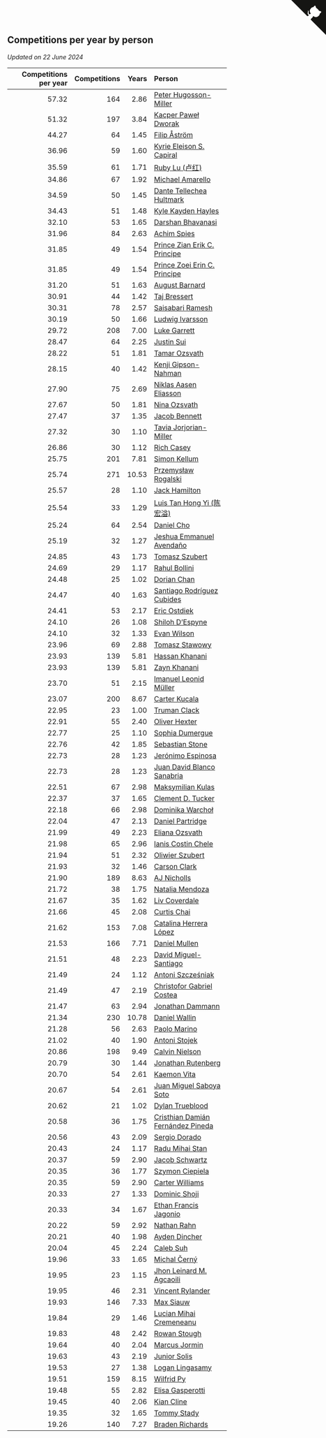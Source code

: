 ## Competitions per year by person

*Updated on 22 June 2024*

| Competitions per year | Competitions | Years | Person |
| ---: | ---: | ---: | :--- |
| 57.32 | 164 | 2.86 | [Peter Hugosson-Miller](https://www.worldcubeassociation.org/persons/2021HUGO01) |
| 51.32 | 197 | 3.84 | [Kacper Paweł Dworak](https://www.worldcubeassociation.org/persons/2020DWOR01) |
| 44.27 | 64 | 1.45 | [Filip Åström](https://www.worldcubeassociation.org/persons/2023ASTR01) |
| 36.96 | 59 | 1.60 | [Kyrie Eleison S. Capiral](https://www.worldcubeassociation.org/persons/2022CAPI02) |
| 35.59 | 61 | 1.71 | [Ruby Lu (卢红)](https://www.worldcubeassociation.org/persons/2022LURU01) |
| 34.86 | 67 | 1.92 | [Michael Amarello](https://www.worldcubeassociation.org/persons/2022AMAR09) |
| 34.59 | 50 | 1.45 | [Dante Tellechea Hultmark](https://www.worldcubeassociation.org/persons/2023HULT01) |
| 34.43 | 51 | 1.48 | [Kyle Kayden Hayles](https://www.worldcubeassociation.org/persons/2022HAYL02) |
| 32.10 | 53 | 1.65 | [Darshan Bhavanasi](https://www.worldcubeassociation.org/persons/2022BHAV01) |
| 31.96 | 84 | 2.63 | [Achim Spies](https://www.worldcubeassociation.org/persons/2021SPIE01) |
| 31.85 | 49 | 1.54 | [Prince Zian Erik C. Principe](https://www.worldcubeassociation.org/persons/2022PRIN08) |
| 31.85 | 49 | 1.54 | [Prince Zoei Erin C. Principe](https://www.worldcubeassociation.org/persons/2022PRIN09) |
| 31.20 | 51 | 1.63 | [August Barnard](https://www.worldcubeassociation.org/persons/2022BARN21) |
| 30.91 | 44 | 1.42 | [Taj Bressert](https://www.worldcubeassociation.org/persons/2023BRES01) |
| 30.31 | 78 | 2.57 | [Saisabari Ramesh](https://www.worldcubeassociation.org/persons/2021RAME01) |
| 30.19 | 50 | 1.66 | [Ludwig Ivarsson](https://www.worldcubeassociation.org/persons/2022IVAR01) |
| 29.72 | 208 | 7.00 | [Luke Garrett](https://www.worldcubeassociation.org/persons/2017GARR05) |
| 28.47 | 64 | 2.25 | [Justin Sui](https://www.worldcubeassociation.org/persons/2022SUIJ01) |
| 28.22 | 51 | 1.81 | [Tamar Ozsvath](https://www.worldcubeassociation.org/persons/2022OZSV04) |
| 28.15 | 40 | 1.42 | [Kenji Gipson-Nahman](https://www.worldcubeassociation.org/persons/2023GIPS01) |
| 27.90 | 75 | 2.69 | [Niklas Aasen Eliasson](https://www.worldcubeassociation.org/persons/2021ELIA01) |
| 27.67 | 50 | 1.81 | [Nina Ozsvath](https://www.worldcubeassociation.org/persons/2022OZSV03) |
| 27.47 | 37 | 1.35 | [Jacob Bennett](https://www.worldcubeassociation.org/persons/2023BENN04) |
| 27.32 | 30 | 1.10 | [Tavia Jorjorian-Miller](https://www.worldcubeassociation.org/persons/2023JORJ01) |
| 26.86 | 30 | 1.12 | [Rich Casey](https://www.worldcubeassociation.org/persons/2023CASE06) |
| 25.75 | 201 | 7.81 | [Simon Kellum](https://www.worldcubeassociation.org/persons/2016KELL12) |
| 25.74 | 271 | 10.53 | [Przemysław Rogalski](https://www.worldcubeassociation.org/persons/2013ROGA02) |
| 25.57 | 28 | 1.10 | [Jack Hamilton](https://www.worldcubeassociation.org/persons/2023HAMI08) |
| 25.54 | 33 | 1.29 | [Luis Tan Hong Yi (陈宏溢)](https://www.worldcubeassociation.org/persons/2023YILU01) |
| 25.24 | 64 | 2.54 | [Daniel Cho](https://www.worldcubeassociation.org/persons/2021CHOD01) |
| 25.19 | 32 | 1.27 | [Jeshua Emmanuel Avendaño](https://www.worldcubeassociation.org/persons/2023AVEN01) |
| 24.85 | 43 | 1.73 | [Tomasz Szubert](https://www.worldcubeassociation.org/persons/2022SZUB02) |
| 24.69 | 29 | 1.17 | [Rahul Bollini](https://www.worldcubeassociation.org/persons/2023BOLL01) |
| 24.48 | 25 | 1.02 | [Dorian Chan](https://www.worldcubeassociation.org/persons/2023DORI01) |
| 24.47 | 40 | 1.63 | [Santiago Rodríguez Cubides](https://www.worldcubeassociation.org/persons/2022CUBI01) |
| 24.41 | 53 | 2.17 | [Eric Ostdiek](https://www.worldcubeassociation.org/persons/2022OSTD01) |
| 24.10 | 26 | 1.08 | [Shiloh D’Espyne](https://www.worldcubeassociation.org/persons/2023DESP01) |
| 24.10 | 32 | 1.33 | [Evan Wilson](https://www.worldcubeassociation.org/persons/2023WILS11) |
| 23.96 | 69 | 2.88 | [Tomasz Stawowy](https://www.worldcubeassociation.org/persons/2021STAW01) |
| 23.93 | 139 | 5.81 | [Hassan Khanani](https://www.worldcubeassociation.org/persons/2018KHAN26) |
| 23.93 | 139 | 5.81 | [Zayn Khanani](https://www.worldcubeassociation.org/persons/2018KHAN28) |
| 23.70 | 51 | 2.15 | [Imanuel Leonid Müller](https://www.worldcubeassociation.org/persons/2022MULL02) |
| 23.07 | 200 | 8.67 | [Carter Kucala](https://www.worldcubeassociation.org/persons/2015KUCA01) |
| 22.95 | 23 | 1.00 | [Truman Clack](https://www.worldcubeassociation.org/persons/2023CLAC02) |
| 22.91 | 55 | 2.40 | [Oliver Hexter](https://www.worldcubeassociation.org/persons/2022HEXT01) |
| 22.77 | 25 | 1.10 | [Sophia Dumergue](https://www.worldcubeassociation.org/persons/2023DUME02) |
| 22.76 | 42 | 1.85 | [Sebastian Stone](https://www.worldcubeassociation.org/persons/2022STON09) |
| 22.73 | 28 | 1.23 | [Jerónimo Espinosa](https://www.worldcubeassociation.org/persons/2023ESPI07) |
| 22.73 | 28 | 1.23 | [Juan David Blanco Sanabria](https://www.worldcubeassociation.org/persons/2023SANA04) |
| 22.51 | 67 | 2.98 | [Maksymilian Kulas](https://www.worldcubeassociation.org/persons/2021KULA02) |
| 22.37 | 37 | 1.65 | [Clement D. Tucker](https://www.worldcubeassociation.org/persons/2022TUCK09) |
| 22.18 | 66 | 2.98 | [Dominika Warchoł](https://www.worldcubeassociation.org/persons/2021WARC01) |
| 22.04 | 47 | 2.13 | [Daniel Partridge](https://www.worldcubeassociation.org/persons/2022PART02) |
| 21.99 | 49 | 2.23 | [Eliana Ozsvath](https://www.worldcubeassociation.org/persons/2022OZSV01) |
| 21.98 | 65 | 2.96 | [Ianis Costin Chele](https://www.worldcubeassociation.org/persons/2021CHEL01) |
| 21.94 | 51 | 2.32 | [Oliwier Szubert](https://www.worldcubeassociation.org/persons/2022SZUB01) |
| 21.93 | 32 | 1.46 | [Carson Clark](https://www.worldcubeassociation.org/persons/2023CLAR02) |
| 21.90 | 189 | 8.63 | [AJ Nicholls](https://www.worldcubeassociation.org/persons/2015NICH04) |
| 21.72 | 38 | 1.75 | [Natalia Mendoza](https://www.worldcubeassociation.org/persons/2022MEND24) |
| 21.67 | 35 | 1.62 | [Liv Coverdale](https://www.worldcubeassociation.org/persons/2022COVE02) |
| 21.66 | 45 | 2.08 | [Curtis Chai](https://www.worldcubeassociation.org/persons/2022CHAI02) |
| 21.62 | 153 | 7.08 | [Catalina Herrera López](https://www.worldcubeassociation.org/persons/2017LOPE31) |
| 21.53 | 166 | 7.71 | [Daniel Mullen](https://www.worldcubeassociation.org/persons/2016MULL04) |
| 21.51 | 48 | 2.23 | [David Miguel-Santiago](https://www.worldcubeassociation.org/persons/2022MIGU02) |
| 21.49 | 24 | 1.12 | [Antoni Szcześniak](https://www.worldcubeassociation.org/persons/2023SZCZ04) |
| 21.49 | 47 | 2.19 | [Christofor Gabriel Costea](https://www.worldcubeassociation.org/persons/2022COST03) |
| 21.47 | 63 | 2.94 | [Jonathan Dammann](https://www.worldcubeassociation.org/persons/2021DAMM01) |
| 21.34 | 230 | 10.78 | [Daniel Wallin](https://www.worldcubeassociation.org/persons/2013WALL03) |
| 21.28 | 56 | 2.63 | [Paolo Marino](https://www.worldcubeassociation.org/persons/2021MARI04) |
| 21.02 | 40 | 1.90 | [Antoni Stojek](https://www.worldcubeassociation.org/persons/2022STOJ03) |
| 20.86 | 198 | 9.49 | [Calvin Nielson](https://www.worldcubeassociation.org/persons/2014NIEL03) |
| 20.79 | 30 | 1.44 | [Jonathan Rutenberg](https://www.worldcubeassociation.org/persons/2023RUTE01) |
| 20.70 | 54 | 2.61 | [Kaemon Vita](https://www.worldcubeassociation.org/persons/2021VITA01) |
| 20.67 | 54 | 2.61 | [Juan Miguel Saboya Soto](https://www.worldcubeassociation.org/persons/2021SOTO01) |
| 20.62 | 21 | 1.02 | [Dylan Trueblood](https://www.worldcubeassociation.org/persons/2023TRUE02) |
| 20.58 | 36 | 1.75 | [Cristhian Damián Fernández Pineda](https://www.worldcubeassociation.org/persons/2022PINE05) |
| 20.56 | 43 | 2.09 | [Sergio Dorado](https://www.worldcubeassociation.org/persons/2022CORR05) |
| 20.43 | 24 | 1.17 | [Radu Mihai Stan](https://www.worldcubeassociation.org/persons/2023STAN09) |
| 20.37 | 59 | 2.90 | [Jacob Schwartz](https://www.worldcubeassociation.org/persons/2021SCHW01) |
| 20.35 | 36 | 1.77 | [Szymon Ciepiela](https://www.worldcubeassociation.org/persons/2022CIEP01) |
| 20.35 | 59 | 2.90 | [Carter Williams](https://www.worldcubeassociation.org/persons/2021WILL06) |
| 20.33 | 27 | 1.33 | [Dominic Shoji](https://www.worldcubeassociation.org/persons/2023SHOJ01) |
| 20.33 | 34 | 1.67 | [Ethan Francis Jagonio](https://www.worldcubeassociation.org/persons/2022JAGO03) |
| 20.22 | 59 | 2.92 | [Nathan Rahn](https://www.worldcubeassociation.org/persons/2021RAHN01) |
| 20.21 | 40 | 1.98 | [Ayden Dincher](https://www.worldcubeassociation.org/persons/2022DINC01) |
| 20.04 | 45 | 2.24 | [Caleb Suh](https://www.worldcubeassociation.org/persons/2022SUHC01) |
| 19.96 | 33 | 1.65 | [Michal Černý](https://www.worldcubeassociation.org/persons/2022CERN03) |
| 19.95 | 23 | 1.15 | [Jhon Leinard M. Agcaoili](https://www.worldcubeassociation.org/persons/2023AGCA01) |
| 19.95 | 46 | 2.31 | [Vincent Rylander](https://www.worldcubeassociation.org/persons/2022RYLA01) |
| 19.93 | 146 | 7.33 | [Max Siauw](https://www.worldcubeassociation.org/persons/2017SIAU02) |
| 19.84 | 29 | 1.46 | [Lucian Mihai Cremeneanu](https://www.worldcubeassociation.org/persons/2023CREM01) |
| 19.83 | 48 | 2.42 | [Rowan Stough](https://www.worldcubeassociation.org/persons/2022STOU01) |
| 19.64 | 40 | 2.04 | [Marcus Jormin](https://www.worldcubeassociation.org/persons/2022JORM01) |
| 19.63 | 43 | 2.19 | [Junior Solis](https://www.worldcubeassociation.org/persons/2022SOLI03) |
| 19.53 | 27 | 1.38 | [Logan Lingasamy](https://www.worldcubeassociation.org/persons/2023LING02) |
| 19.51 | 159 | 8.15 | [Wilfrid Py](https://www.worldcubeassociation.org/persons/2016PYWI01) |
| 19.48 | 55 | 2.82 | [Elisa Gasperotti](https://www.worldcubeassociation.org/persons/2021GASP01) |
| 19.45 | 40 | 2.06 | [Kian Cline](https://www.worldcubeassociation.org/persons/2022CLIN01) |
| 19.35 | 32 | 1.65 | [Tommy Stady](https://www.worldcubeassociation.org/persons/2022STAD01) |
| 19.26 | 140 | 7.27 | [Braden Richards](https://www.worldcubeassociation.org/persons/2017RICH02) |


<a href="https://github.com/jonatanklosko/wca_statistics" class="github-corner" aria-label="View source on Github"><svg width="80" height="80" viewBox="0 0 250 250" style="fill:#151513; color:#fff; position: absolute; top: 0; border: 0; right: 0;" aria-hidden="true"><path d="M0,0 L115,115 L130,115 L142,142 L250,250 L250,0 Z"></path><path d="M128.3,109.0 C113.8,99.7 119.0,89.6 119.0,89.6 C122.0,82.7 120.5,78.6 120.5,78.6 C119.2,72.0 123.4,76.3 123.4,76.3 C127.3,80.9 125.5,87.3 125.5,87.3 C122.9,97.6 130.6,101.9 134.4,103.2" fill="currentColor" style="transform-origin: 130px 106px;" class="octo-arm"></path><path d="M115.0,115.0 C114.9,115.1 118.7,116.5 119.8,115.4 L133.7,101.6 C136.9,99.2 139.9,98.4 142.2,98.6 C133.8,88.0 127.5,74.4 143.8,58.0 C148.5,53.4 154.0,51.2 159.7,51.0 C160.3,49.4 163.2,43.6 171.4,40.1 C171.4,40.1 176.1,42.5 178.8,56.2 C183.1,58.6 187.2,61.8 190.9,65.4 C194.5,69.0 197.7,73.2 200.1,77.6 C213.8,80.2 216.3,84.9 216.3,84.9 C212.7,93.1 206.9,96.0 205.4,96.6 C205.1,102.4 203.0,107.8 198.3,112.5 C181.9,128.9 168.3,122.5 157.7,114.1 C157.9,116.9 156.7,120.9 152.7,124.9 L141.0,136.5 C139.8,137.7 141.6,141.9 141.8,141.8 Z" fill="currentColor" class="octo-body"></path></svg></a><style>.github-corner:hover .octo-arm{animation:octocat-wave 560ms ease-in-out}@keyframes octocat-wave{0%,100%{transform:rotate(0)}20%,60%{transform:rotate(-25deg)}40%,80%{transform:rotate(10deg)}}@media (max-width:500px){.github-corner:hover .octo-arm{animation:none}.github-corner .octo-arm{animation:octocat-wave 560ms ease-in-out}}</style>
